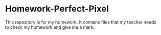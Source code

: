 # Homework-Perfect-Pixel
This repository is for my homework. It contains files that my teacher needs to check my homework and give me a mark.

